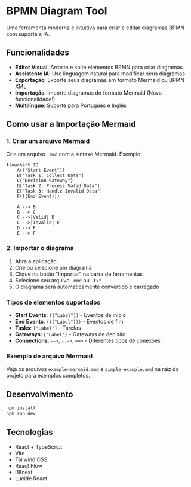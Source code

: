 # BPMN Diagram Tool

Uma ferramenta moderna e intuitiva para criar e editar diagramas BPMN com suporte a IA.

## Funcionalidades

- **Editor Visual**: Arraste e solte elementos BPMN para criar diagramas
- **Assistente IA**: Use linguagem natural para modificar seus diagramas
- **Exportação**: Exporte seus diagramas em formato Mermaid ou BPMN XML
- **Importação**: Importe diagramas do formato Mermaid (Nova funcionalidade!)
- **Multilíngue**: Suporte para Português e Inglês

## Como usar a Importação Mermaid

### 1. Criar um arquivo Mermaid

Crie um arquivo `.mmd` com a sintaxe Mermaid. Exemplo:

```mermaid
flowchart TD
    A(("Start Event"))
    B["Task 1: Collect Data"]
    C{"Decision Gateway"}
    D["Task 2: Process Valid Data"]
    E["Task 3: Handle Invalid Data"]
    F(((End Event)))
    
    A --> B
    B --> C
    C -->|Valid| D
    C -->|Invalid| E
    D --> F
    E --> F
```

### 2. Importar o diagrama

1. Abra a aplicação
2. Crie ou selecione um diagrama
3. Clique no botão "Importar" na barra de ferramentas
4. Selecione seu arquivo `.mmd` ou `.txt`
5. O diagrama será automaticamente convertido e carregado

### Tipos de elementos suportados

- **Start Events**: `(("Label"))` - Eventos de início
- **End Events**: `((("Label")))` - Eventos de fim  
- **Tasks**: `["Label"]` - Tarefas
- **Gateways**: `{"Label"}` - Gateways de decisão
- **Connections**: `-->`, `-.->`, `==>` - Diferentes tipos de conexões

### Exemplo de arquivo Mermaid

Veja os arquivos `example-mermaid.mmd` e `simple-example.mmd` na raiz do projeto para exemplos completos.

## Desenvolvimento

```bash
npm install
npm run dev
```

## Tecnologias

- React + TypeScript
- Vite
- Tailwind CSS
- React Flow
- i18next
- Lucide React
